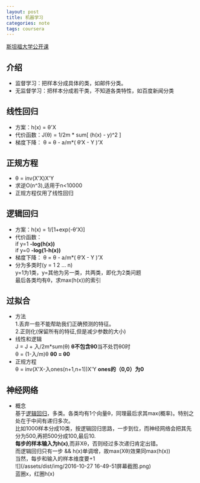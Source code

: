 ```yaml
---
layout: post
title: 机器学习
categories: note
tags: coursera
---
```


[斯坦福大学公开课](//coursera.org/learn/machine-learning)

## 介绍

- 监督学习：把样本分成具体的类，如邮件分类。
- 无监督学习：把样本分成若干类，不知道各类特性，如百度新闻分类

## 线性回归
- 方案：h(x) = θ'X
- 代价函数：J(θ) = 1/2m * sum[ (h(x) - y)^2 ]
- 梯度下降： θ = θ - a/m*( θ‘X - Y )'X

## 正规方程
- θ = inv(X'X)X'Y 
- 求逆O(n^3),适用于n<10000
- 正规方程仅用了线性回归

## 逻辑回归  
- 方案：h(x) = 1/[1+exp(-θ'X)]
- 代价函数：  
  if y=1 	**-log(h(x))**    
  if y=0	 **-log(1-h(x))**
- 梯度下降： θ = θ - a/m*( θ‘X - Y )'X
- 分为多类时(y = 1 2 ... n)  
  y=1为1类，y=其他为另一类，共两类，即化为2类问题  
  最后各类均有θ，求max(h(x))的索引

## 过拟合  
- 方法  
	1.丢弃一些不能帮助我们正确预测的特征。  
	2.正则化(保留所有的特征,但是减少参数的大小)  
-  线性和逻辑  
  J = J + 入/2m*sum(θ) **θ不包含θ0**当不处罚θ0时  
  θ = (1-入/m)θ 
  **θ0 = θ0**    
- 正规方程  
  θ = inv(X'X-入ones(n+1,n+1))X'Y **ones的（0,0）为0**  

## 神经网络
- 概念  
  基于[逻辑回归](./#逻辑回归)，多类。各类均有1个向量θ，同理最后求其max(概率)。特别之处在于中间有递归多次。  
  比如1000样本分成10类，按逻辑回归思路，一步到位，而神经网络会把其先分为500,再把500分成100,最后10.  
  **每步的样本输入为h(x)**,而非Xθ，否则经过多次递归肯定出错。  
  而逻辑回归只有一步 && h(x)单调增，故max(Xθ)效果同max(h(x))  
  当然，每步和输入的样本维度要+1  
  ![](/assets/dist/img/2016-10-27 16-49-51屏幕截图.png)  
  蓝圈x，红圈h(x)